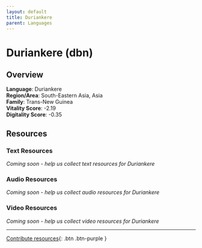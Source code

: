 ```yaml
---
layout: default
title: Duriankere
parent: Languages
---
```


# Duriankere (dbn)

## Overview

**Language**: Duriankere  
**Region/Area**: South-Eastern Asia, Asia  
**Family**: Trans-New Guinea  
**Vitality Score**: -2.19  
**Digitality Score**: -0.35  

## Resources

### Text Resources
*Coming soon - help us collect text resources for Duriankere*

### Audio Resources
*Coming soon - help us collect audio resources for Duriankere*

### Video Resources
*Coming soon - help us collect video resources for Duriankere*

---

[Contribute resources](https://fairtrain.github.io/){: .btn .btn-purple }
